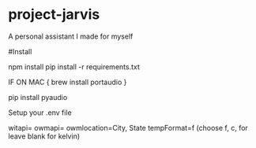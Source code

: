 # project-jarvis
A personal assistant I made for myself

#Install

npm install
pip install -r requirements.txt

IF ON MAC {
brew install portaudio 
}

pip install pyaudio

Setup your .env file

witapi=
owmapi=
owmlocation=City, State
tempFormat=f (choose f, c, for leave blank for kelvin)

